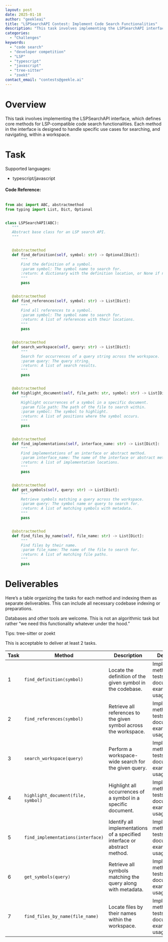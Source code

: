 ```yaml
---
layout: post
date: 2025-01-18
author: "geekleai"
title: "LSPSearchAPI Contest: Implement Code Search Functionalities"
description: "This task involves implementing the LSPSearchAPI interface, which defines core methods for LSP-compatible code search functionalities. Each method in the interface is designed to handle specific use cases for searching and navigating within a workspace."
categories: 
  - "Challenges"
keywords:
  - "code search"
  - "developer competition"
  - "LSP"
  - "typescript"
  - "javascript"
  - "tree-sitter"
  - "zoekt"
contact_email: "contests@geekle.ai"
---
```


# Overview
This task involves implementing the LSPSearchAPI interface, which defines core methods for LSP-compatible code search functionalities. Each method in the interface is designed to handle specific use cases for searching, and navigating, within a workspace. 

# Task

Supported languages:
- typescript/javascript 

#### Code Reference:
```python

from abc import ABC, abstractmethod
from typing import List, Dict, Optional


class LSPSearchAPI(ABC):
   """
   Abstract base class for an LSP search API.
   """


   @abstractmethod
   def find_definition(self, symbol: str) -> Optional[Dict]:
       """
       Find the definition of a symbol.
       :param symbol: The symbol name to search for.
       :return: A dictionary with the definition location, or None if not found.
       """
       pass


   @abstractmethod
   def find_references(self, symbol: str) -> List[Dict]:
       """
       Find all references to a symbol.
       :param symbol: The symbol name to search for.
       :return: A list of references with their locations.
       """
       pass


   @abstractmethod
   def search_workspace(self, query: str) -> List[Dict]:
       """
       Search for occurrences of a query string across the workspace.
       :param query: The query string.
       :return: A list of search results.
       """
       pass


   @abstractmethod
   def highlight_document(self, file_path: str, symbol: str) -> List[Dict]:
       """
       Highlight occurrences of a symbol in a specific document.
       :param file_path: The path of the file to search within.
       :param symbol: The symbol to highlight.
       :return: A list of positions where the symbol occurs.
       """
       pass


   @abstractmethod
   def find_implementations(self, interface_name: str) -> List[Dict]:
       """
       Find implementations of an interface or abstract method.
       :param interface_name: The name of the interface or abstract method.
       :return: A list of implementation locations.
       """
       pass


   @abstractmethod
   def get_symbols(self, query: str) -> List[Dict]:
       """
       Retrieve symbols matching a query across the workspace.
       :param query: The symbol name or query to search for.
       :return: A list of matching symbols with metadata.
       """
       pass


   @abstractmethod
   def find_files_by_name(self, file_name: str) -> List[Dict]:
       """
       Find files by their name.
       :param file_name: The name of the file to search for.
       :return: A list of matching file paths.
       """
       pass
```

# Deliverables

Here’s a table organizing the tasks for each method and indexing them as separate deliverables. This can include all necessary codebase indexing or preparations. 

Databases and other tools are welcome. This is not an algorithmic task but rather “we need this functionality whatever under the hood.”

Tips: tree-sitter or zoekt 

This is acceptable to deliver at least 2 tasks. 

| Task | Method                          | Description                                                     | Deliverable                                     |
|------|----------------------------------|-----------------------------------------------------------------|------------------------------------------------|
| 1    | `find_definition(symbol)`       | Locate the definition of the given symbol in the codebase.      | Implement method, unit tests, documentation, example usage. |
| 2    | `find_references(symbol)`       | Retrieve all references to the given symbol across the workspace.| Implement method, unit tests, documentation, example usage. |
| 3    | `search_workspace(query)`       | Perform a workspace-wide search for the given query.            | Implement method, unit tests, documentation, example usage. |
| 4    | `highlight_document(file, symbol)` | Highlight all occurrences of a symbol in a specific document.   | Implement method, unit tests, documentation, example usage. |
| 5    | `find_implementations(interface)` | Identify all implementations of a specified interface or abstract method. | Implement method, unit tests, documentation, example usage. |
| 6    | `get_symbols(query)`            | Retrieve all symbols matching the query along with metadata.    | Implement method, unit tests, documentation, example usage. |
| 7    | `find_files_by_name(file_name)` | Locate files by their names within the workspace.               | Implement method, unit tests, documentation, example usage. |
